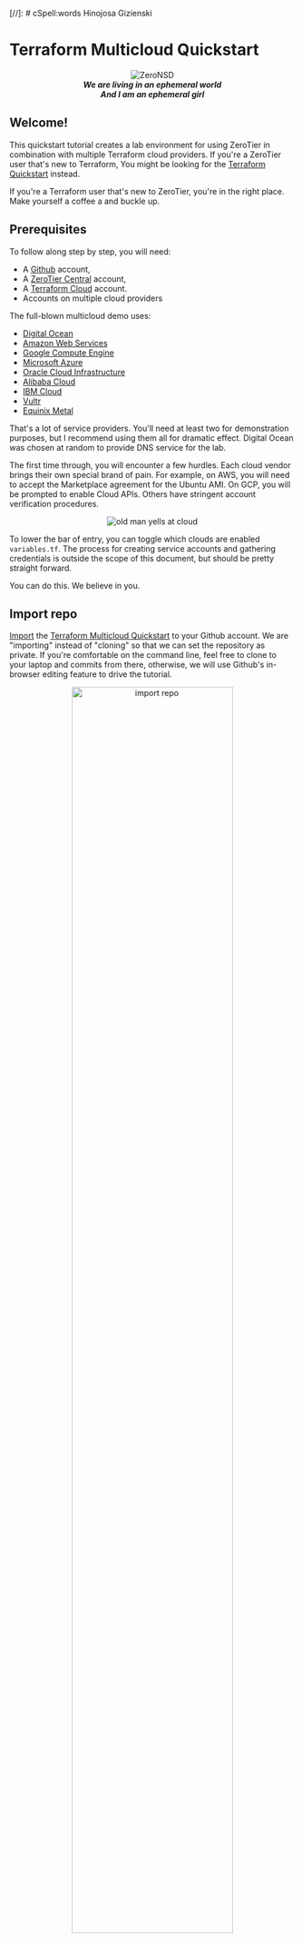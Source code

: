 [//]: # cSpell:words Hinojosa Gizienski
# Terraform Multicloud Quickstart

<p align="center">
<img src="https://avatars.githubusercontent.com/u/4173285?s=150&v=4" alt="ZeroNSD" /><br/>
<b><i>
We are living in an ephemeral world<br/>
And I am an ephemeral girl<br/>
</i></b>
</p>

## Welcome!

This quickstart tutorial creates a lab environment for using ZeroTier
in combination with multiple Terraform cloud providers. If you're a
ZeroTier user that's new to Terraform, You might be looking for the [Terraform Quickstart](https://docs.zerotier.com/terraform/quickstart) instead.

If you're a Terraform user that's new to ZeroTier, you're in the right place. Make yourself a coffee a and buckle up.

## Prerequisites

To follow along step by step, you will need:

- A [Github](https://github.com) account,
- A [ZeroTier Central](https://my.zerotier.com) account,
- A [Terraform Cloud](https://app.terraform.io) account.
- Accounts on multiple cloud providers

The full-blown multicloud demo uses:

- [Digital Ocean](https://www.digitalocean.com/)
- [Amazon Web Services](https://aws.amazon.com/)
- [Google Compute Engine](https://cloud.google.com/compute)
- [Microsoft Azure](https://azure.microsoft.com)
- [Oracle Cloud Infrastructure](https://www.oracle.com/cloud)
- [Alibaba Cloud](https://alibabacloud.com)
- [IBM Cloud](https://www.ibm.com/cloud)
- [Vultr](https://www.vultr.com)
- [Equinix Metal](https://metal.equinix.com)

That's a lot of service providers. You'll need at least two for
demonstration purposes, but I recommend using them all for dramatic
effect. Digital Ocean was chosen at random to provide DNS service for
the lab.

The first time through, you will encounter a few hurdles. Each cloud
vendor brings their own special brand of pain. For example, on AWS,
you will need to accept the Marketplace agreement for the Ubuntu
AMI. On GCP, you will be prompted to enable Cloud APIs. Others have
stringent account verification procedures.

<p align="center">
<img src="https://i.imgur.com/5tRu35i.jpeg" alt="old man yells at cloud" /><br/>
</p>

To lower the bar of entry, you can toggle which clouds are
enabled `variables.tf`. The process for creating service accounts and
gathering credentials is outside the scope of this document, but
should be pretty straight forward.

You can do this. We believe in you.

## Import repo

[Import](https://github.com/new/import) the
[Terraform Multicloud Quickstart](https://github.com/zerotier/terraform-multicloud-quickstart)
to your Github account. We are "importing" instead of "cloning" so
that we can set the repository as private.  If you're comfortable on
the command line, feel free to clone to your laptop and commits from
there, otherwise, we will use Github's in-browser editing feature to
drive the tutorial.

<p align="center"><img src="https://i.imgur.com/M2WL54b.png" alt="import repo" width="75%"/></p>

## Create a Terraform workspace

Next, we create a Terraform workspace and attach it to our private
Github repository. Be sure to select <b><i>version control
workflow</i></b>, select the correct Github account, (we want the
private copy, not the original), and give it a unique name.

<p align="center"><img src="https://i.imgur.com/DU568Ww.png" alt="click new workspace" width="75%"/></p>
<p align="center"><img src="https://i.imgur.com/GASI3u4.png" alt="version control workflow" width="75%"/></p>
<p align="center"><img src="https://i.imgur.com/5cTcPNO.png" alt="connect to a version control provider" width="75%"/></p>
<p align="center"><img src="https://i.imgur.com/uuZlbJZ.png" alt="choose a repository" width="75%"/></p>
<p align="center"><img src="https://i.imgur.com/ZQ2lmvM.png" alt="name workspace" width="75%"/></p>

## Create ZeroTier Central variables

Next, we will use Terraform to create some resources in the ZeroTier
Central API. Before we can do this, we need to give Terraform
credentials as Environment Variables.

<p align="center"><img src="https://i.imgur.com/Pydl0B0.png" alt="configure variables" width="75%"/><br/> </p>
<p align="center"><img src="https://i.imgur.com/E9vJgVT.png" alt="zerotier_central_token" width="75%"/></p>

## Create ZeroTier Central resources

Examine `main.tf` At the top, you will see Terraform resources for
creating [Identities](https://github.com/zerotier/terraform-provider-zerotier#identities),
[Networks](https://github.com/zerotier/terraform-provider-zerotier#networks),
and [Members](https://github.com/zerotier/terraform-provider-zerotier#members). There
is also a [Token](https://github.com/zerotier/terraform-provider-zerotier#tokens)
that we will use later.

<p align="center"><img src="https://i.imgur.com/U3aCeNv.png" alt="click on main.tf" width="75%"/></p>

```jsx
resource "zerotier_identity" "instances" {
  for_each = { for k, v in var.instances : k => (v) if v.enabled }
}

resource "zerotier_network" "demolab" {
  name        = "demo.lab"
  description = "ZeroTier Terraform Demolab"
  assign_ipv6 {
    zerotier = true
    sixplane = true
    rfc4193  = true
  }
  assignment_pool {
    start = "10.0.0.1"
    end   = "10.0.0.254"
  }
  route {
    target = "10.0.0.0/16"
  }
}

resource "zerotier_member" "devices" {
  for_each    = var.devices
  name        = each.key
  member_id   = each.value.member_id
  description = each.value.description
  network_id  = zerotier_network.demolab.id
}

resource "zerotier_member" "instances" {
  for_each           = { for k, v in var.instances : k => (v) if v.enabled }
  name               = each.key
  member_id          = zerotier_identity.instances[each.key].id
  description        = each.value.description
  network_id         = zerotier_network.demolab.id
  no_auto_assign_ips = false
  ip_assignments     = [each.value.ip_assignment]
}

resource "zerotier_token" "this" {
  name = "demolab"
}
```

Normally, to kick off a Terraform plan, we would make commits to our
repository. However, since we have a fresh workspace and nothing to
change, we'll need to manually queue our first plan in the Terraform
webUI.

<p align="center"><img src="https://i.imgur.com/NAXrrij.png" alt="list workspaces" width="75%"/></p>
<p align="center"><img src="https://i.imgur.com/7i33Dpu.png" alt="queue plan" width="75%"/></p>

<p align="center"> Confirm the plan by clicking "Confirm & Apply" </p>
<p align="center"> <img src="https://i.imgur.com/lwECXNN.png" alt="confirm plan" width="75%"/> </p>

<p align="center"><img src="https://i.imgur.com/dYCJLGa.png" alt="observe ran plan" width="75%"/></p>

Congratulations! You have just successfully created your first ZeroTier
network using Terraform! Go over to
[ZeroTier Central](https://my.zerotier.com) and check out your new
network. Alice and Bob are both authorized onto the network, but don't
worry, they aren't real. We will replace them shortly.

<p align="center"><img src="https://i.imgur.com/wiChZJ8.png" alt="observe in central" width="75%"/></p>

## Edit variables.tf

Terraform has two kinds of variables. We have already seen some
Environment Variables, which we used to make credentials available to
the [ZeroTier Terraform Provider](https://github.com/zerotier/terraform-provider-zerotier). The
other kinds of variables are known as [Input Variables](https://www.terraform.io/docs/language/values/variables.html). We
will use these to supply some usernames and SSH keys, as well as toggle which clouds we want to use.

<p align="center"><img src="https://i.imgur.com/9BSgNcf.png" alt="open variables.tf" width="75%"/></p>

Use Github's editor to set the `users`, `devices`, and `instances`
variables. Replace Alice and Bob's information with your own SSH keys
and ZeroTier Node ID's. In the `instances` variable, toggle the clouds
you plan on using to `enabled`.

<p align="center"><img src="https://i.imgur.com/QymEJEZ.png" alt="edit variables.tf" width="75%"/></p>

<p align="center"> Save your work by clicking "Commit changes" at the bottom of the page. </p>
<p align="center"> <img src="https://i.imgur.com/9utqx2i.png" alt="commit changes" width="75%"/> </p>

Go back to your workspace and see that it now says "Planned". Every
time a commit is pushed to the repo, Terraform will queue a plan. This
is the essence of the "Version control workflow" we selected earlier.

<p align="center"><img src="https://i.imgur.com/HpjFQgB.png" alt="observe planned workspace" width="75%"/></p>

Navigate through "Runs" and then "confirm and apply". There is a
setting to make this step automatic, but we will leave it manual for
now.

<p align="center"><img src="https://i.imgur.com/xIVg2r1.png" alt="navigate to runs.. main.tf" width="75%"/></p>
<p align="center"><img src="https://i.imgur.com/kzoRqQL.png" alt="confirm and apply variables.tf" width="75%"/></p>

We now have pre-generated ZeroTier Identities that we will inject into
our cloud instances when we bring them up. They are stored in the
workspace's Terraform State on Terraform Cloud. Be careful about who
has access to your account, as well as source repository that drives it.

## Create Digital Ocean resources

Add your `DIGITALOCEAN_TOKEN` to the workspace's Environment Variables using the same procedure as before.

<p align="center"><img src="https://i.imgur.com/EfcXeaD.png" alt="add digitalocean_token" width="75%"/></p>

<p align="center">
Next, edit main.tf and uncomment the Digital Ocean module.
<img src="https://i.imgur.com/U3aCeNv.png" alt="click on main.tf" width="75%"/>
</p>

<p align="center"><img src="https://i.imgur.com/PZqHbMJ.png" alt="uncomment digital ocean" width="75%"/></p>
<p align="center"><img src="https://i.imgur.com/9utqx2i.png" alt="commit changes" width="75%"/></p>
<p align="center"><img src="https://i.imgur.com/sNWSHQH.png" alt="observe planned workspace" width="75%"/></p>
<p align="center"><img src="https://i.imgur.com/nrRZBuZ.png" alt="navigate to runs" width="75%"/></p>
<p align="center"><img src="https://i.imgur.com/5I7pu2q.png" alt="confirm and apply digital ocean" width="75%"/></p>
<p align="center"><img src="https://i.imgur.com/6Ts9o9B.png" alt="plan finished" width="75%"/></p>

## Join laptop to Network

The ZeroTier Network can be found in the Terraform output. Find it by
navigating to the "Outputs" tab of the latest run.
<p align="center"><img src="https://i.imgur.com/MLkTwe6.png" alt="examine outputs" width="75%"/></p>

<p align="center">
You can also find it in the ZeroTier Central webUI.
<img src="https://i.imgur.com/8YIRPMw.png" alt="examine outputs" width="75%"/>
</p>

<p align="center">Join your laptop to the network. Make sure to check "Allow DNS"</p>
<p align="center"><img src="https://i.imgur.com/6pYKfyK.png" alt="examine outputs" width="75%"/></p>

You will be able to SSH into the box. If this does not work, make sure
`username`, `ssh_pubkey` and `member_id` are correct in `variables.tf`. 
<p align="center"><img src="https://i.imgur.com/ya5TVVz.png" alt="ssh to digital ocean" width="75%"/></p>

## Spin up Multiple Clouds

<p align="center">
<img src="https://i.imgur.com/qglRkyw.jpeg" width="75%" alt="Baton Bunny, Copyright 1959  Warner Bros." /><br/>
Baton Bunny - Warner Bros. 1959 
</p>

Next, spin up the rest of the cloud instances. Go through each cloud provider,
one by one, adding Environment Variables to the Terraform workspace,
then uncommenting out the corresponding module in `main.tf`.  

Here's a complete list of Environment Variables to set if you plan on
spinning up every cloud the tutorial supports.

```bash
# ZeroTier Central
export ZEROTIER_CENTRAL_TOKEN="XXXXXXXXXXXXXXXXXXXXXXXXXXXXXXXX"
export ZEROTIER_CENTRAL_URL="https://api.zerotier.com/api"

# Digital Ocean
export DIGITALOCEAN_TOKEN="XXXXXXXXXXXXXXXXXXXXXXXXXXXXXXXXXXXXXXXXXXXXXXXXXXXXXXXXXXXXXXXX"

# Amazon Web Services
export AWS_ACCESS_KEY_ID="XXXXXXXXXXXXXXXXXXXX"
export AWS_SECRET_ACCESS_KEY="XXXXXXXXXXXXXXXXXXXXXXXXXXXXXXXXXXXXXXXX"
export AWS_REGION="us-east-1"

# Google Compute Platform
export GOOGLE_CREDENTIALS="$(cat key-downloaded-from-gcp-console.json)"
export GOOGLE_CLOUD_PROJECT="XXX-XXXXXX"
export GOOGLE_REGION="us-east4"
export GOOGLE_ZONE="us-east4-a"

# Microsoft Azure
export ARM_SUBSCRIPTION_ID="XXXXXXXX-XXXX-XXXX-XXXX-XXXXXXXXXXXX"
export ARM_TENANT_ID="XXXXXXXX-XXXX-XXXX-XXXX-XXXXXXXXXXXX"
export ARM_CLIENT_ID="XXXXXXXX-XXXX-XXXX-XXXX-XXXXXXXXXXXX"
export ARM_CLIENT_SECRET="XXXXXXXXXXXXXXXXXXXXXXXXXXXXXXXXXX"

# IBM Cloud
export IBMCLOUD_API_KEY="XXXXXXXXXXXXXXXXXXXXXXXXXXXXXXXXXXXXXXXXXXXX"
export IBMCLOUD_REGION="us-east"

# Oracle Cloud Infrastructure
export TF_VAR_compartment_id="ocid1.tenancy.oc1..xxxxxxxxxxxxxxxxxxxxxxxxxxxxxxxxxxxxxxxxxxxxxxxxxxxxxxxxxxxx"
# please configure ~/.oci/config

# Alibaba Cloud
export ALICLOUD_ACCESS_KEY="XXXXXXXXXXXXXXXXXXXXXXXX"
export ALICLOUD_SECRET_KEY="XXXXXXXXXXXXXXXXXXXXXXXXXXXXXX"
export ALICLOUD_REGION="us-east-1"

# Vultr
export VULTR_API_KEY="XXXXXXXXXXXXXXXXXXXXXXXXXXXXXXXXXXXX"

# Equinix Metal
export METAL_AUTH_TOKEN="XXXXXXXXXXXXXXXXXXXXXXXXXXXXXXXX"
```

## Hit the web servers

Each node is running a web server with an example nginx page,
accessible with an internal DNS address.

For example, [http://aws.demo.lab](http://aws.demo.lab/).

<p align="center">
<img src="https://i.imgur.com/QfvO8yL.png" alt="hit a webserver" width="75%" /><br/>
</p>

## Understanding ZeroTier VL2

ZeroTier networks are virtual Ethernet switches. This means that
anything you can do on a physical LAN segment, ZeroTier can over the
Internet, securely, across clouds, and through NAT devices.

<p align="center">
<img src="https://live.staticflickr.com/106/311526846_24b03feedf_w_d.jpg" alt="https://www.flickr.com/photos/valkyrieh116/311526846" width="75%"/><br/>
Down the Rabbit Hole - Valerie Hinojosa 2006
</p>

```bash
laptop:~$ ssh do.demo.lab
```

## Ping all the boxen (v4)

```bash
alice@do:~$ for i in laptop aws gcp azu oci ali ibm vul eqx ; do ping -4 -c 1 $i.demo.lab ; done &>/dev/null
```

## Examine the ARP cache

```bash
alice@do:~$ arp -a | grep demo | sort
ali.demo.lab (10.0.8.1) at 5e:1e:72:fb:14:e4 [ether] on ztyqb6mebi
aws.demo.lab (10.0.2.1) at 5e:6c:4b:3a:05:4f [ether] on ztyqb6mebi
azu.demo.lab (10.0.4.1) at 5e:d5:43:77:15:62 [ether] on ztyqb6mebi
eqx.demo.lab (10.0.9.1) at 5e:11:0c:5d:cd:44 [ether] on ztyqb6mebi
gcp.demo.lab (10.0.3.1) at 5e:5f:43:6c:9a:58 [ether] on ztyqb6mebi
ibm.demo.lab (10.0.6.1) at 5e:38:83:97:55:1a [ether] on ztyqb6mebi
laptop.demo.lab (10.0.0.83) at 5e:27:8a:8d:21:51 [ether] on ztyqb6mebi
oci.demo.lab (10.0.5.1) at 5e:19:d5:76:be:24 [ether] on ztyqb6mebi
vul.demo.lab (10.0.7.1) at 5e:3c:36:a8:9f:9d [ether] on ztyqb6mebi
```

As you can see, the ARP table now contains an entry for each node on
our network, just as it would on a local ethernet network.

## Examine the interfaces

Run the `ip link` command to examine the interfaces on each box.

```bash
alice@do:~$ ip link | grep -A1 zt
4: ztyqb6mebi: <BROADCAST,MULTICAST,UP,LOWER_UP> mtu 2800 qdisc fq_codel state UNKNOWN mode DEFAULT group default qlen 1000
    link/ether 5e:56:14:d3:25:ed brd ff:ff:ff:ff:ff:ff
```

You'll see a virtual ethernet interface for each ZeroTier network the node is joined to. (in this case, one)

```bash
alice@aws:~$ ip link | grep  -A1 zt
3: ztyqb6mebi: <BROADCAST,MULTICAST,UP,LOWER_UP> mtu 2800 qdisc fq_codel state UNKNOWN mode DEFAULT group default qlen 1000
    link/ether 5e:6c:4b:3a:05:4f brd ff:ff:ff:ff:ff:ff
```

The name of the interface is derived from the network ID it is joined
to. Note that the name of the interface is the same on each machine.

```bash
alice@oci:~$ ip link | grep -A1 zt
3: ztyqb6mebi: <BROADCAST,MULTICAST,UP,LOWER_UP> mtu 2800 qdisc fq_codel state UNKNOWN mode DEFAULT group default qlen 1000
    link/ether 5e:19:d5:76:be:24 brd ff:ff:ff:ff:ff:ff
```

## Ethernet Tapping

You may have noticed the [flow_rules](https://github.com/zerotier/zerotier-terraform-quickstart/blob/main/flow_rules.tpl)
section in the `zerotier_network` while examining [main.tf](https://github.com/zerotier/zerotier-terraform-quickstart/blob/main/main.tf)
earlier.

```jsx
resource "zerotier_network" "demolab" {
  name        = "demo.lab"
  description = "ZeroTier Terraform Demolab"
  assign_ipv6 {
    zerotier = true
    sixplane = true
    rfc4193  = true
  }
  assignment_pool {
    start = "10.0.0.1"
    end   = "10.0.0.254"
  }
  route {
    target = "10.0.0.0/16"
  }
  flow_rules = templatefile("${path.module}/flow_rules.tpl", {
    ethertap = zerotier_identity.instances["do"].id
  })
}
```

We will use these to gain visibility into our network with tshark. You
can see them reflected in the Central WebUI under the "Flow Rules"
section for the `demo.lab` network. They are documented in in-depth in
chapter 3 of the [ZeroTier Manual](https://www.zerotier.com/manual/#3).

Edit `flow_rules.tpl`, uncommenting the `tee` rule.

```
# drop not ethertype ipv4 and not ethertype arp and not ethertype ipv6;
tee -1 ${ethertap};
# watch -1 ${ethertap} chr inbound;
accept;
```

Flow Rules are applied to every member of the network. `tee` tells
ZeroTier to mirror a copy of every packet to Digital Ocean. Apply the
rule set by saving the file and running Terraform.

```bash
terraform apply -target 'zerotier_network.demolab' -auto-approve
```

## Watching traffic with tshark

On the Digital Ocean machine, view traffic by running tshark on your network's ZeroTier interface.

```
sudo tshark -i ztyqb6mebi not port ssh
```

Open another terminal window, log into AWS, and ping GCP.

```
alice@aws:~$ ping -4 -c 1 gcp.demo.lab
PING gcp.demo.lab (10.0.3.1) 56(84) bytes of data.
64 bytes from gcp.demo.lab (10.0.3.1): icmp_seq=1 ttl=64 time=2.02 ms

--- gcp.demo.lab ping statistics ---
1 packets transmitted, 1 received, 0% packet loss, time 0ms
rtt min/avg/max/mdev = 2.016/2.016/2.016/0.000 ms
```

You will be able to observe the traffic from Digital Ocean.

```
<snip>
37 67.550026693     10.0.2.1 → 10.0.3.1     ICMP 98 Echo (ping) request  id=0x0005, seq=1/256, ttl=64
38 67.551676229     10.0.2.1 → 10.0.3.1     ICMP 98 Echo (ping) request  id=0x0005, seq=1/256, ttl=64
39 67.551728848     10.0.3.1 → 10.0.2.1     ICMP 98 Echo (ping) reply    id=0x0005, seq=1/256, ttl=64 (request in 38)
40 67.551933296     10.0.3.1 → 10.0.2.1     ICMP 98 Echo (ping) reply    id=0x0005, seq=1/256, ttl=64
<snip>
```

You'll see duplicates, as the `tee` is picking up both the incoming and outgoing packets from both nodes.
The `watch` rule, combined with the `inbound` characteristic is a
little friendlier. 

Edit `flow_rules.tpl`, this time using the `watch` rule.

```
# drop not ethertype ipv4 and not ethertype arp and not ethertype ipv6;
# tee -1 ${ethertap};
watch -1 ${ethertap} chr inbound;
accept;
```

Apply the rule set again with Terraform.

```bash
terraform apply -target 'zerotier_network.demolab' -auto-approve
```

You can also see the the traffic from your laptop when hitting the web
servers. Load the page on IBM Cloud by visiting http://ibm.demo.lab, and
observe the traffic in your Digital Ocean terminal.

```
<snip>
486 1416.628490335    10.0.0.83 → 10.0.6.1     HTTP 541 GET / HTTP/1.1
487 1416.745168511     10.0.6.1 → 10.0.0.83    TCP 66 80 → 56084 [ACK] Seq=7441 Ack=925 Win=62848 Len=0 TSval=2811045625 TSecr=2751470539
488 1416.745410648     10.0.6.1 → 10.0.0.83    TCP 292 HTTP/1.1 200 OK  [TCP segment of a reassembled PDU]
489 1416.746737900     10.0.6.1 → 10.0.0.83    TCP 1514 HTTP/1.1 200 OK  [TCP segment of a reassembled PDU]
490 1416.747687877     10.0.6.1 → 10.0.0.83    TCP 1514 HTTP/1.1 200 OK  [TCP segment of a reassembled PDU]
491 1416.748400578     10.0.6.1 → 10.0.0.83    TCP 1514 HTTP/1.1 200 OK  [TCP segment of a reassembled PDU]
492 1416.749430863     10.0.6.1 → 10.0.0.83    TCP 1514 HTTP/1.1 200 OK  [TCP segment of a reassembled PDU]
493 1416.750215893     10.0.6.1 → 10.0.0.83    TCP 955 HTTP/1.1 200 OK  [TCP segment of a reassembled PDU]
494 1416.750237332     10.0.6.1 → 10.0.0.83    TCP 77 HTTP/1.1 200 OK  [TCP segment of a reassembled PDU]
495 1416.750362231     10.0.6.1 → 10.0.0.83    TCP 118 HTTP/1.1 200 OK  [TCP segment of a reassembled PDU]
496 1416.750636517     10.0.6.1 → 10.0.0.83    TCP 69 HTTP/1.1 200 OK  [TCP segment of a reassembled PDU]
497 1416.750650316     10.0.6.1 → 10.0.0.83    TCP 122 HTTP/1.1 200 OK  [TCP segment of a reassembled PDU]
<snip>
```

## Manually manipulate IP addresses

Because ZeroTier behaves like ethernet, we can assign multiple IP addresses to an interface, just like on a physical network.

```bash
alice@aws:~$ ip -4 addr show ztyqb6mebi
3: ztyqb6mebi: <BROADCAST,MULTICAST,UP,LOWER_UP> mtu 2800 qdisc fq_codel state UNKNOWN group default qlen 1000
    inet 10.0.2.1/16 brd 10.0.255.255 scope global ztyqb6mebi
       valid_lft forever preferred_lft forever
```

Our network is configured as a `/16`, which means we can add any of
the 65,536 available IPv4 addresses to any zerotier interface, on any
machine, and it will work as expected via ARP resolution.

Experiment with this by adding ip addresses from the command line.

```bash
# Amazon Web Services
alice@aws:$ sudo ip addr add 10.0.2.2/24 dev ztyqb6mebi
alice@aws:$ sudo ip addr add 10.0.2.3/24 dev ztyqb6mebi
alice@aws:$ sudo ip addr add 10.0.2.4/24 dev ztyqb6mebi

# Google Compute Engine
alice@gcp:$ sudo ip addr add 10.0.3.2/24 dev ztyqb6mebi
alice@gcp:$ sudo ip addr add 10.0.3.3/24 dev ztyqb6mebi
alice@gcp:$ sudo ip addr add 10.0.3.4/24 dev ztyqb6mebi
```

Clean up after yourself by deleting them.

```bash
# Amazon Web Services
alice@aws:$ sudo ip addr del 10.0.2.2/24 dev ztyqb6mebi
alice@aws:$ sudo ip addr del 10.0.2.3/24 dev ztyqb6mebi
alice@aws:$ sudo ip addr del 10.0.2.4/24 dev ztyqb6mebi

# Google Compute Engine
alice@gcp:$ sudo ip addr del 10.0.3.2/24 dev ztyqb6mebi
alice@gcp:$ sudo ip addr del 10.0.3.3/24 dev ztyqb6mebi
alice@gcp:$ sudo ip addr del 10.0.3.4/24 dev ztyqb6mebi
```

## Native Container Routing

<p align="center">
<img src="https://i.imgur.com/QzuTXdA.jpg" width="75%" alt="https://www.flickr.com/photos/agizienski/3605131450" /><br/>
Amy Gizienski - whale
</p>

We would be remiss not to mention containers in the year 2021. A great
attribute of Layer 2 networks is that containers can talk directly to
each other using native routing. 

No really.

Pick a box, any box, and start a shell in Docker.

```bash
alice@ibm:~$ docker run -it alpine:latest /bin/sh
alice@ibm:~$ docker run -it alpine:latest /bin/sh
/ # ip addr
1: lo: <LOOPBACK,UP,LOWER_UP> mtu 65536 qdisc noqueue state UNKNOWN qlen 1000
    link/loopback 00:00:00:00:00:00 brd 00:00:00:00:00:00
    inet 127.0.0.1/8 scope host lo
       valid_lft forever preferred_lft forever
    inet6 ::1/128 scope host
       valid_lft forever preferred_lft forever
7: eth0@if8: <BROADCAST,MULTICAST,UP,LOWER_UP,M-DOWN> mtu 1500 qdisc noqueue state UP
    link/ether 02:42:0a:2a:06:02 brd ff:ff:ff:ff:ff:ff
    inet 10.42.6.2/24 brd 10.42.6.255 scope global eth0
       valid_lft forever preferred_lft forever
    inet6 fcfb:88ae:e176:cdbb:4cc4:242:a2a:602/80 scope global flags 02
       valid_lft forever preferred_lft forever
    inet6 fe80::42:aff:fe2a:602/64 scope link
       valid_lft forever preferred_lft forever
/ #
```

Then, pick another random box and do the same.

```
alice@oci:~$ docker run -it alpine:latest /bin/sh
Unable to find image 'alpine:latest' locally
latest: Pulling from library/alpine
a0d0a0d46f8b: Already exists
Digest: sha256:e1c082e3d3c45cccac829840a25941e679c25d438cc8412c2fa221cf1a824e6a
Status: Downloaded newer image for alpine:latest
/ # ip addr
1: lo: <LOOPBACK,UP,LOWER_UP> mtu 65536 qdisc noqueue state UNKNOWN qlen 1000
    link/loopback 00:00:00:00:00:00 brd 00:00:00:00:00:00
    inet 127.0.0.1/8 scope host lo
       valid_lft forever preferred_lft forever
    inet6 ::1/128 scope host
       valid_lft forever preferred_lft forever
5: eth0@if6: <BROADCAST,MULTICAST,UP,LOWER_UP,M-DOWN> mtu 1500 qdisc noqueue state UP
    link/ether 02:42:0a:2a:05:02 brd ff:ff:ff:ff:ff:ff
    inet 10.42.5.2/24 brd 10.42.5.255 scope global eth0
       valid_lft forever preferred_lft forever
    inet6 fcfb:88ae:e1b8:5eb5:963e:242:a2a:502/80 scope global flags 02
       valid_lft forever preferred_lft forever
    inet6 fe80::42:aff:fe2a:502/64 scope link
       valid_lft forever preferred_lft forever
/ #
```

Ping the IPv4 and IPv6 addresses of the container, from the other
container.

```
/ # ping 10.42.6.2
PING 10.42.6.2 (10.42.6.2): 56 data bytes
64 bytes from 10.42.6.2: seq=0 ttl=62 time=5.992 ms
64 bytes from 10.42.6.2: seq=1 ttl=62 time=1.441 ms
64 bytes from 10.42.6.2: seq=2 ttl=62 time=1.710 ms
64 bytes from 10.42.6.2: seq=3 ttl=62 time=1.391 ms
64 bytes from 10.42.6.2: seq=4 ttl=62 time=1.520 ms
^C
--- 10.42.6.2 ping statistics ---
5 packets transmitted, 5 packets received, 0% packet loss
round-trip min/avg/max = 1.391/2.410/5.992 ms
/ #
/ # ping fcfb:88ae:e176:cdbb:4cc4:242:a2a:602
PING fcfb:88ae:e176:cdbb:4cc4:242:a2a:602 (fcfb:88ae:e176:cdbb:4cc4:242:a2a:602): 56 data bytes
64 bytes from fcfb:88ae:e176:cdbb:4cc4:242:a2a:602: seq=0 ttl=62 time=1.810 ms
64 bytes from fcfb:88ae:e176:cdbb:4cc4:242:a2a:602: seq=1 ttl=62 time=2.103 ms
64 bytes from fcfb:88ae:e176:cdbb:4cc4:242:a2a:602: seq=2 ttl=62 time=1.388 ms
64 bytes from fcfb:88ae:e176:cdbb:4cc4:242:a2a:602: seq=3 ttl=62 time=1.403 ms
^C
--- fcfb:88ae:e176:cdbb:4cc4:242:a2a:602 ping statistics ---
4 packets transmitted, 4 packets received, 0% packet loss
round-trip min/avg/max = 1.388/1.676/2.103 ms
/ #
```

What black magic is this? Let's examine the routing table.

```
alice@eqx:~$ ip route | grep 42
10.42.1.0/24 via 10.0.1.1 dev ztly57gs2e proto bird metric 64
10.42.2.0/24 via 10.0.2.1 dev ztly57gs2e proto bird metric 64
10.42.3.0/24 via 10.0.3.1 dev ztly57gs2e proto bird metric 64
10.42.4.0/24 via 10.0.4.1 dev ztly57gs2e proto bird metric 64
10.42.5.0/24 via 10.0.5.1 dev ztly57gs2e proto bird metric 64
10.42.6.0/24 via 10.0.6.1 dev ztly57gs2e proto bird metric 64
10.42.7.0/24 via 10.0.7.1 dev ztly57gs2e proto bird metric 64
10.42.8.0/24 via 10.0.8.1 dev ztly57gs2e proto bird metric 64
10.42.9.0/24 dev docker0 proto kernel scope link src 10.42.9.1 linkdown
```

At the bottom of the lab [boot script](https://github.com/zerotier/zerotier-terraform-quickstart/blob/main/init-demolab.tpl)
we've installed a [routing daemon](https://bird.network.cz/) and
gave it a simple OSPF configuration. This propigates the routes
of the Docker networks among all the instances so they can talk over
the ZeroTier network.

But what about IPv6? For that, we've enabled the
[ZeroTier 6PLANE](https://zerotier.atlassian.net/wiki/spaces/SD/pages/7274520/Using+NDP+Emulated+6PLANE+Addressing+With+Docker).

ZeroTier 6PLANE encodes the network's name (8bd5124fd6f45ffe) into
IPv6 addresses, and emulates
[NDP](https://datatracker.ietf.org/doc/html/rfc4861). This allows for
private IPv6 networking to work at massive scales, without actually
having to send the discovery traffic.

## Tear it all down

When you're done experimenting with the lab, tear everything down by
queueing a destroy plan.

<p align="center"><img src="https://i.imgur.com/QxF7CO1.png" alt="import repo" width="75%"/></p>
<p align="center"><img src="https://i.imgur.com/IP06LeW.png" alt="import repo" width="75%"/></p>
